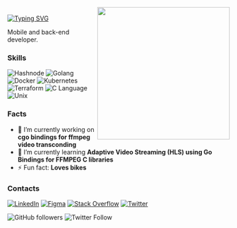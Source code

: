 <img src="https://avatars.githubusercontent.com/u/34618315?v=4" width="300" height="300" align="right"><br>
[![Typing SVG](https://readme-typing-svg.demolab.com?font=Fira+Code&pause=1000&width=435&lines=Hi+there+%F0%9F%91%8B%2C+I'm+Oyamo+Brian)](https://git.io/typing-svg)

Mobile and back-end developer.

### Skills
![Hashnode](https://img.shields.io/badge/Kotlin-2962FF?style=for-the-badge&logo=kotlin&logoColor=white)
![Golang](https://img.shields.io/badge/GOLANG-2962FF?style=for-the-badge&logo=go&logoColor=white)
![Docker](https://img.shields.io/badge/Docker-23DD0031?style=for-the-badge&logo=docker&logoColor=white)
![Kubernetes](https://img.shields.io/badge/Kubernetes-2962FF?style=for-the-badge&logo=kubernetes&logoColor=white)
![Terraform](https://img.shields.io/badge/terraform-2962FF?style=for-the-badge&logo=terraform&logoColor=white)
![C Language](https://img.shields.io/badge/Clang-2962FF?style=for-the-badge&logo=c&logoColor=white)
![Unix](https://img.shields.io/badge/UNIX-2962FF?style=for-the-badge&logo=linux&logoColor=white)


### Facts
- 🔭 I’m currently working on **cgo bindings for ffmpeg video transconding**
- 🌱 I’m currently learning **Adaptive Video Streaming (HLS) using Go Bindings for FFMPEG C libraries**
- ⚡ Fun fact: **Loves bikes**

### Contacts
[![LinkedIn](https://img.shields.io/badge/LinkedIn-%230077B5.svg?style=for-the-badge&logo=linkedin&logoColor=white)](https://www.linkedin.com/in/oyamoh-brian/)
[![Figma](https://img.shields.io/badge/-Figma-2962FF?style=for-the-badge&logo=figma&logoColor=white)](https://figma.com/@oyamo) 
[![Stack Overflow](https://img.shields.io/badge/-Stackoverflow-FE7A16?style=for-the-badge&logo=stack-overflow&logoColor=white)]([https://stackoverflow.com/users/15744375](https://stackoverflow.com/users/9688017/oyamo)) 
[![Twitter](https://img.shields.io/badge/Twitter-%231DA1F2.svg?style=for-the-badge&logo=Twitter&logoColor=white)](https://twitter.com/oyamokt)

<img alt="GitHub followers" src="https://img.shields.io/github/followers/oyamo?style=social"> <img alt="Twitter Follow" src="https://img.shields.io/twitter/follow/oyamokt?style=social">
